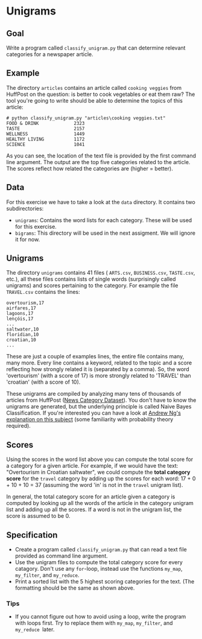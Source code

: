 # Unigrams

## Goal

Write a program called `classify_unigram.py` that can determine relevant categories for a newspaper article.

## Example

The directory `articles` contains an article called `cooking veggies` from HuffPost on the question: is better to cook vegetables or eat them raw? The tool you're going to write should be able to determine the topics of this article:

    # python classify_unigram.py "articles\cooking veggies.txt"
    FOOD & DRINK             2323
    TASTE                    2157
    WELLNESS                 1449
    HEALTHY LIVING           1172
    SCIENCE                  1041

As you can see, the location of the text file is provided by the first command line argument. The output are the top five categories related to the article. The scores reflect how related the categories are (higher = better).

## Data

For this exercise we have to take a look at the `data` directory. It contains two subdirectories:

* `unigrams`: Contains the word lists for each category. These will be used for this exercise.
* `bigrams`: This directory will be used in the next assigment. We will ignore it for now.

## Unigrams

The directory `unigrams` contains 41 files ( `ARTS.csv`, `BUSINESS.csv`, `TASTE.csv`, etc.), all these files contains lists of single words (surprisingly called unigrams) and scores pertaining to the category. For example the file `TRAVEL.csv` contains the lines:

    overtourism,17
    airfares,17
    lagoons,17
    lençóis,17
    ...
    saltwater,10
    floridian,10
    croatian,10
    ...

These are just a couple of examples lines, the entire file contains many, many more. Every line contains a keyword, related to the topic and a score reflecting how strongly related it is (separated by a comma). So, the word 'overtourism' (with a score of 17) is more strongly related to 'TRAVEL' than 'croatian' (with a score of 10).

These unigrams are compiled by analyzing many tens of thousands of articles from HuffPost ([News Category Dataset](https://www.kaggle.com/rmisra/news-category-dataset)). You don't have to know the unigrams are generated, but the underlying principle is called Naive Bayes Classification. If you're interested you can have a look at [Andrew Ng's explanation on this subject](https://www.youtube.com/watch?v=z5UQyCESW64) (some familiarity with probability theory required).

## Scores

Using the scores in the word list above you can compute the total score for a category for a given article. For example, if we would have the text: "Overtourism in Croatian saltwater", we could compute the **total category score** for the `travel` category by adding up the scores for each word: 17 + 0 + 10 + 10 = 37 (assuming the word 'in' is not in the `travel` unigram list).

In general, the total category score for an article given a category is computed by looking up all the words of the article in the category unigram list and adding up all the scores. If a word is not in the unigram list, the score is assumed to be 0.

## Specification

* Create a program called `classify_unigram.py` that can read a text file provided as command line argument.
* Use the unigram files to compute the total category score for every catagory. Don't use any `for`-loop, instead use the functions `my_map`, `my_filter`, and `my_reduce`.
* Print a sorted list with the 5 highest scoring categories for the text. (The formatting should be the same as shown above.

### Tips

* If you cannot figure out how to avoid using a loop, write the program with loops first. Try to replace them with  `my_map`, `my_filter`, and `my_reduce `later.
